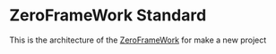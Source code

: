 # ZeroFrameWork Standard

This is the architecture of the [ZeroFrameWork][1] for make a new project

[1]: https://github.com/dkweva01007/ZeroFrameWork
